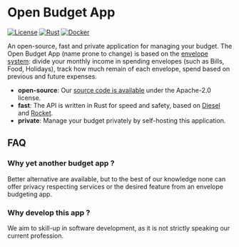 # Open Budget App

[![License](https://img.shields.io/badge/License-Apache_2.0-blue.svg)](https://www.apache.org/licenses/LICENSE-2.0.html) [![Rust](https://github.com/OpenBudgetApp/api/actions/workflows/rust.yml/badge.svg)](https://github.com/OpenBudgetApp/api/actions/workflows/rust.yml) [![Docker](https://badgen.net/docker/size/openbudgetapp/api/0.1.0?icon=docker)](https://hub.docker.com/r/openbudgetapp/api)

An open-source, fast and private application for managing your budget. The Open Budget App (name prone to change) is based on the [envelope system](https://en.wikipedia.org/wiki/Envelope_system): divide your monthly income in spending envelopes (such as Bills, Food, Holidays), track how much remain of each envelope, spend based on previous and future expenses.

 * **open-source**: Our [source code is available](https://github.com/OpenBudgetApp/api) under the Apache-2.0 license.
 * **fast**: The API is written in Rust for speed and safety, based on [Diesel](https://diesel.rs/) and [Rocket](https://rocket.rs/).
 * **private**: Manage your budget privately by self-hosting this application.

## FAQ
### Why yet another budget app ?
Better alternative are available, but to the best of our knowledge none can offer privacy respecting services or the desired feature from an envelope budgeting app.

### Why develop this app ?
We aim to skill-up in software development, as it is not strictly speaking our current profession.
